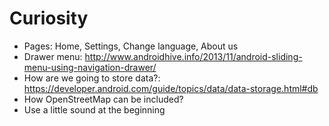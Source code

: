 Curiosity
=========


* Pages: Home, Settings, Change language, About us
* Drawer menu: http://www.androidhive.info/2013/11/android-sliding-menu-using-navigation-drawer/
* How are we going to store data?: https://developer.android.com/guide/topics/data/data-storage.html#db
* How OpenStreetMap can be included?
* Use a little sound at the beginning
